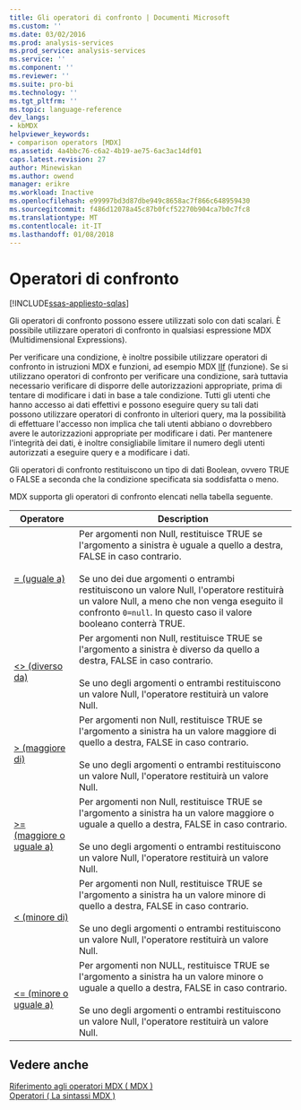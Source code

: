 ```yaml
---
title: Gli operatori di confronto | Documenti Microsoft
ms.custom: ''
ms.date: 03/02/2016
ms.prod: analysis-services
ms.prod_service: analysis-services
ms.service: ''
ms.component: ''
ms.reviewer: ''
ms.suite: pro-bi
ms.technology: ''
ms.tgt_pltfrm: ''
ms.topic: language-reference
dev_langs:
- kbMDX
helpviewer_keywords:
- comparison operators [MDX]
ms.assetid: 4a4bbc76-c6a2-4b19-ae75-6ac3ac14df01
caps.latest.revision: 27
author: Minewiskan
ms.author: owend
manager: erikre
ms.workload: Inactive
ms.openlocfilehash: e99997bd3d87dbe949c8658ac7f866c648959430
ms.sourcegitcommit: f486d12078a45c87b0fcf52270b904ca7b0c7fc8
ms.translationtype: MT
ms.contentlocale: it-IT
ms.lasthandoff: 01/08/2018
---
```

# <a name="comparison-operators"></a>Operatori di confronto
[!INCLUDE[ssas-appliesto-sqlas](../includes/ssas-appliesto-sqlas.md)]

  Gli operatori di confronto possono essere utilizzati solo con dati scalari. È possibile utilizzare operatori di confronto in qualsiasi espressione MDX (Multidimensional Expressions).  
  
 Per verificare una condizione, è inoltre possibile utilizzare operatori di confronto in istruzioni MDX e funzioni, ad esempio MDX [IIf](../mdx/iif-mdx.md) (funzione). Se si utilizzano operatori di confronto per verificare una condizione, sarà tuttavia necessario verificare di disporre delle autorizzazioni appropriate, prima di tentare di modificare i dati in base a tale condizione. Tutti gli utenti che hanno accesso ai dati effettivi e possono eseguire query su tali dati possono utilizzare operatori di confronto in ulteriori query, ma la possibilità di effettuare l'accesso non implica che tali utenti abbiano o dovrebbero avere le autorizzazioni appropriate per modificare i dati. Per mantenere l'integrità dei dati, è inoltre consigliabile limitare il numero degli utenti autorizzati a eseguire query e a modificare i dati.  
  
 Gli operatori di confronto restituiscono un tipo di dati Boolean, ovvero TRUE o FALSE a seconda che la condizione specificata sia soddisfatta o meno.  
  
 MDX supporta gli operatori di confronto elencati nella tabella seguente.  
  
|Operatore|Description|  
|--------------|-----------------|  
|[= (uguale a)](../mdx/equal-to-mdx.md)|Per argomenti non Null, restituisce TRUE se l'argomento a sinistra è uguale a quello a destra, FALSE in caso contrario.<br /><br /> Se uno dei due argomenti o entrambi restituiscono un valore Null, l'operatore restituirà un valore Null, a meno che non venga eseguito il confronto `0=null`. In questo caso il valore booleano conterrà TRUE.|  
|[<> (diverso da)](../mdx/not-equal-to-mdx.md)|Per argomenti non Null, restituisce TRUE se l'argomento a sinistra è diverso da quello a destra, FALSE in caso contrario.<br /><br /> Se uno degli argomenti o entrambi restituiscono un valore Null, l'operatore restituirà un valore Null.|  
|[> (maggiore di)](../mdx/greater-than-mdx.md)|Per argomenti non Null, restituisce TRUE se l'argomento a sinistra ha un valore maggiore di quello a destra, FALSE in caso contrario.<br /><br /> Se uno degli argomenti o entrambi restituiscono un valore Null, l'operatore restituirà un valore Null.|  
|[>= (maggiore o uguale a)](../mdx/greater-than-or-equal-to-mdx.md)|Per argomenti non Null, restituisce TRUE se l'argomento a sinistra ha un valore maggiore o uguale a quello a destra, FALSE in caso contrario.<br /><br /> Se uno degli argomenti o entrambi restituiscono un valore Null, l'operatore restituirà un valore Null.|  
|[< (minore di)](../mdx/less-than-mdx.md)|Per argomenti non Null, restituisce TRUE se l'argomento a sinistra ha un valore minore di quello a destra, FALSE in caso contrario.<br /><br /> Se uno degli argomenti o entrambi restituiscono un valore Null, l'operatore restituirà un valore Null.|  
|[<= (minore o uguale a)](../mdx/less-than-or-equal-to-mdx.md)|Per argomenti non NULL, restituisce TRUE se l'argomento a sinistra ha un valore minore o uguale a quello a destra, FALSE in caso contrario.<br /><br /> Se uno degli argomenti o entrambi restituiscono un valore Null, l'operatore restituirà un valore Null.|  
  
## <a name="see-also"></a>Vedere anche  
 [Riferimento agli operatori MDX &#40; MDX &#41;](../mdx/mdx-operator-reference-mdx.md)   
 [Operatori &#40; La sintassi MDX &#41;](../mdx/operators-mdx-syntax.md)  
  
  
